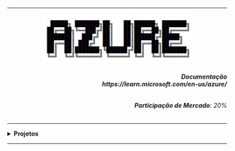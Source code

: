 ----

<div align="Center"> 
<a href="https://github.com/n3ur0cr45h/Azure/blob/main/Azure.jpg"> <img src="https://raw.githubusercontent.com/n3ur0cr45h/Azure/main/Azure.jpg">
</a>
</div> 

<div align="Right">
<h6>
<strong>Documentação</strong>
<br><strong>https://learn.microsoft.com/en-us/azure/</strong>
</h6>  
</div>

<div align="Right">
<h6>
<strong>Participação de Mercado</strong>: 20%
</h6>  
</div>


----

<details>
  <summary><b> Projetos </b></summary>
<div align="Center"> 
<br>

|  ID  | Título                    | Descrição                                                                        | 
| ---- | ------------------------- | ---------------------------------------------------------------------------------| 
|  01  |          |                                    |

</div> 
</details>

----
